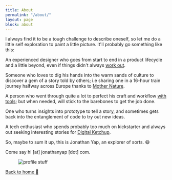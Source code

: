 ```yaml
---
title: About
permalink: "/about/"
layout: page
block: about
---
```


I always find it to be a tough challenge to describe oneself, so let me do a little self exploration to paint a little picture. It'll probably go something like this:

An experienced designer who goes from start to end in a product lifecycle and a little beyond, even if things didn't always [work out](https://www.linkedin.com/company/emotivu).

Someone who loves to dig his hands into the warm sands of culture to discover a gem of a story told by others; i.e sharing one in a 16-hour train journey halfway across Europe thanks to [Mother Nature](https://en.wikipedia.org/wiki/2010_eruptions_of_Eyjafjallaj%C3%B6kull).

A person who went through quite a lot to perfect his craft and workflow [with tools](https://sympli.io/blog/2016/10/04/less-time-specingatvisa/); but when needed, will stick to the barebones to get the job done.

One who turns insights into prototype to tell a story, and sometimes gets back into the entanglement of code to try out new ideas.

A tech enthusiast who spends probably too much on kickstarter and always out seeking interesting stories for [Digital Ketchup](https://flipboard.com/section/digital-ketchup!-bfbwqm).

So, maybe to sum it up, this is Jonathan Yap, an explorer of sorts. 😄

Come say hi [at] jonathanyap [dot] com.

<figure class="profile-suff">
  <img src="{{ site.baseurl }}/images/profile-stuff.jpg" alt="profile stuff" class="profile-suff__img">
</figure>

<nav class="nav-back-home">
  <a href="/" class="link--back-home">Back to home 🚀</a>
</nav>

